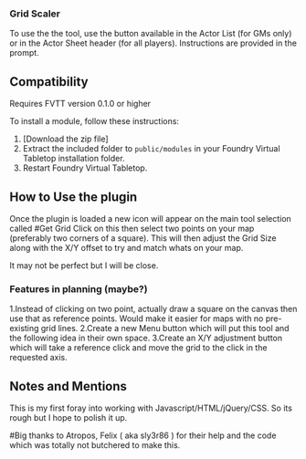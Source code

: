 ### Grid Scaler

To use the the tool, use the button available in the Actor List (for GMs only) or in the Actor Sheet header (for all players). Instructions are provided in the prompt.

## Compatibility

Requires FVTT version 0.1.0 or higher

To install a module, follow these instructions:

1. [Download the zip file]
2. Extract the included folder to `public/modules` in your Foundry Virtual Tabletop installation folder.
3. Restart Foundry Virtual Tabletop. 

## How to Use the plugin

Once the plugin is loaded a new icon will appear on the main tool selection called #Get Grid
Click on this then select two points on your map (preferably two corners of a square).
This will then adjust the Grid Size along with the X/Y offset to try and match whats on your map.

It may not be perfect but I will be close. 

### Features in planning (maybe?)

1.Instead of clicking on two point, actually draw a square on the canvas then use that as reference points. Would make it easier for maps with no pre-existing grid lines.
2.Create a new Menu button which will put this tool and the following idea in their own space.
3.Create an X/Y adjustment button which will take a reference click and move the grid to the click in the requested axis.

## Notes and Mentions

This is my first foray into working with Javascript/HTML/jQuery/CSS. So its rough but I hope to polish it up.

#Big thanks to Atropos, Felix ( aka sly3r86 ) for their help and the code which was totally not butchered to make this.
